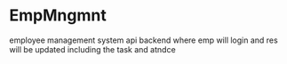 # EmpMngmnt
employee management system api backend where emp will login and res will be updated including the task and atndce
